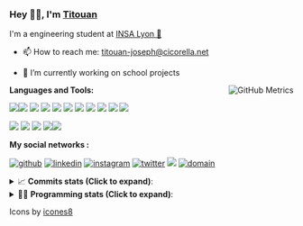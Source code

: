 <!--
**titouan-joseph/titouan-joseph** is a ✨ _special_ ✨ repository because its `README.md` (this file) appears on your GitHub profile.

Here are some ideas to get you started:

- 🔭 I’m currently working on ...
- 🌱 I’m currently learning ...
- 👯 I’m looking to collaborate on ...
- 🤔 I’m looking for help with ...
- 💬 Ask me about ...
- 📫 How to reach me: ...
- 😄 Pronouns: ...
- ⚡ Fun fact: ...
-->

### Hey 👋🏽, I'm [Titouan](https://github.com/Titouan-Joseph) 

I'm a engineering student at  [INSA Lyon 🦏](https://www.insa-lyon.fr/en/)

- 📫 How to reach me: [titouan-joseph@cicorella.net](mailto:titouan-joseph@cicorella.net)
- 🔭 I’m currently working on school projects


  <img align="right" alt="GitHub Metrics" src="https://metrics.lecoq.io/titouan-joseph" />

**Languages and Tools:**

[<img src="https://img.icons8.com/color/48/000000/python.png"/>]()[<img src="https://img.icons8.com/color/48/000000/java-coffee-cup-logo.png"/>]() [<img src="https://img.icons8.com/color/48/000000/c-programming.png"/>]() [<img src="https://img.icons8.com/color/48/000000/javascript.png"/>]() [<img src="https://img.icons8.com/color/48/000000/selenium-test-automation.png"/>]() [<img src="https://img.icons8.com/color/48/000000/git.png"/>]() [<img src="https://img.icons8.com/color/48/000000/console.png"/>]() [<img src="https://img.icons8.com/color/48/000000/android-os.png"/>]() [<img src="https://img.icons8.com/color/48/000000/pycharm.png"/>]() [<img src="https://img.icons8.com/color/48/000000/virtualbox.png"/>]() [<img src="https://img.icons8.com/color/48/000000/windows-10.png"/>]()

[<img src="https://img.icons8.com/color/48/000000/linux.png"/>]() [<img src="https://img.icons8.com/color/48/000000/nginx.png"/>]() [<img src="https://img.icons8.com/color/48/000000/raspberry-pi.png"/>]() [<img src="https://img.icons8.com/color/48/000000/docker.png"/>]()[<img src="https://img.icons8.com/color/48/000000/visual-studio-code-2019.png"/>]()

**My social networks :**

[<img src='https://img.icons8.com/fluent/48/000000/github.png' alt="github">](https://github.com/titouan-joseph)  [<img src='https://img.icons8.com/color/48/000000/linkedin.png' alt='linkedin'>](https://www.linkedin.com/in/titouan-joseph-revol/)  [<img src='https://img.icons8.com/color/48/000000/instagram-new.png' alt='instagram'>](https://www.instagram.com/tit_re/)  [<img src='https://img.icons8.com/color/48/000000/twitter.png' alt='twitter'>](https://twitter.com/josephrevol) [<img src="https://img.icons8.com/color/48/000000/facebook.png"/>](https://www.facebook.com/titre01) [<img src="https://img.icons8.com/fluent/48/000000/domain.png" alt="domain"/>](https://titouan-joseph.cicorella.net)

<details>
 <summary>📈 <b>Commits stats (Click to expand)</b>: </summary>
    <a href="https://sourcerer.io/titouan-joseph"><img src="https://img.shields.io/badge/Python-148%20commits-orange.svg" alt=""></a>
    <a href="https://sourcerer.io/titouan-joseph"><img src="https://img.shields.io/badge/Java-27%20commits-orange.svg" alt=""></a>
    <a href="https://sourcerer.io/titouan-joseph"><img src="https://img.shields.io/badge/C-23%20commits-orange.svg" alt=""></a>
    <a href="https://sourcerer.io/titouan-joseph"><img src="https://img.shields.io/badge/JavaScript-18%20commits-orange.svg" alt=""></a>
</details>


<details>
 <summary>👨‍💻 <b>Programming stats (Click to expand)</b>: </summary>
<!--START_SECTION:waka-->
**🐱 My Github Data** 

> 🏆 257 Contributions in the Year 2021
 > 
> 📦 58.5 kB Used in Github's Storage 
 > 
> 🚫 Not Opted to Hire
 > 
> 📜 28 Public Repositories 
 > 
> 🔑 2 Private Repositories  
 > 
**I'm an Early 🐤** 

```text
🌞 Morning    105 commits    ████░░░░░░░░░░░░░░░░░░░░░   17.02% 
🌆 Daytime    242 commits    █████████░░░░░░░░░░░░░░░░   39.22% 
🌃 Evening    208 commits    ████████░░░░░░░░░░░░░░░░░   33.71% 
🌙 Night      62 commits     ██░░░░░░░░░░░░░░░░░░░░░░░   10.05%

```
📅 **I'm Most Productive on Wednesday** 

```text
Monday       87 commits     ███░░░░░░░░░░░░░░░░░░░░░░   14.1% 
Tuesday      84 commits     ███░░░░░░░░░░░░░░░░░░░░░░   13.61% 
Wednesday    131 commits    █████░░░░░░░░░░░░░░░░░░░░   21.23% 
Thursday     100 commits    ████░░░░░░░░░░░░░░░░░░░░░   16.21% 
Friday       83 commits     ███░░░░░░░░░░░░░░░░░░░░░░   13.45% 
Saturday     54 commits     ██░░░░░░░░░░░░░░░░░░░░░░░   8.75% 
Sunday       78 commits     ███░░░░░░░░░░░░░░░░░░░░░░   12.64%

```


📊 **This Week I Spent My Time On** 

```text
⌚︎ Time Zone: Europe/Paris

💬 Programming Languages: 
Other                    31 hrs 54 mins      ██████████████████████░░░   89.86% 
JSON                     1 hr 21 mins        █░░░░░░░░░░░░░░░░░░░░░░░░   3.84% 
JavaScript               1 hr                ░░░░░░░░░░░░░░░░░░░░░░░░░   2.82% 
Markdown                 23 mins             ░░░░░░░░░░░░░░░░░░░░░░░░░   1.09% 
TypeScript               16 mins             ░░░░░░░░░░░░░░░░░░░░░░░░░   0.76%

🔥 Editors: 
Browser                  31 hrs 25 mins      ██████████████████████░░░   88.49% 
VS Code                  2 hrs 35 mins       █░░░░░░░░░░░░░░░░░░░░░░░░   7.32% 
WebStorm                 1 hr 29 mins        █░░░░░░░░░░░░░░░░░░░░░░░░   4.19%

🐱‍💻 Projects: 
Stage-DevOps             26 hrs 18 mins      ██████████████████░░░░░░░   74.09% 
SPFx_Exemple             6 hrs 42 mins       ████░░░░░░░░░░░░░░░░░░░░░   18.88% 
Overbookd                58 mins             ░░░░░░░░░░░░░░░░░░░░░░░░░   2.73% 
ClaireThiebaut_5_060521  53 mins             ░░░░░░░░░░░░░░░░░░░░░░░░░   2.5% 
SPFx_lib                 22 mins             ░░░░░░░░░░░░░░░░░░░░░░░░░   1.07%

💻 Operating System: 
Windows                  35 hrs 30 mins      █████████████████████████   100.0%

```

**I Mostly Code in Python** 

```text
Python                   18 repos            ██████████████░░░░░░░░░░░   56.25% 
JavaScript               3 repos             ██░░░░░░░░░░░░░░░░░░░░░░░   9.38% 
HTML                     2 repos             █░░░░░░░░░░░░░░░░░░░░░░░░   6.25% 
C                        2 repos             █░░░░░░░░░░░░░░░░░░░░░░░░   6.25% 
MATLAB                   2 repos             █░░░░░░░░░░░░░░░░░░░░░░░░   6.25%

```



<!--END_SECTION:waka-->

</details>

Icons by [icones8](https://icones8.fr/)
